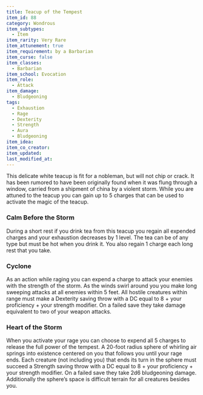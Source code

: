 ```yaml
---
title: Teacup of the Tempest
item_id: 88
category: Wondrous
item_subtypes:
  - Item
item_rarity: Very Rare
item_attunement: true
item_requirement: by a Barbarian
item_curse: false
item_classes:
  - Barbarian
item_school: Evocation
item_role:
  - Attack
item_damage:
  - Bludgeoning
tags:
  - Exhaustion
  - Rage
  - Dexterity
  - Strength
  - Aura
  - Bludgeoning
item_idea:
item_co_creator:
item_updated:
last_modified_at:
---
```


This delicate white teacup is fit for a nobleman, but will not chip or crack. It has been rumored to have been originally found when it was flung through a window, carried from a shipment of china by a violent storm. While you are attuned to the teacup you can gain up to 5 charges that can be used to activate the magic of the teacup.

### Calm Before the Storm
During a short rest if you drink tea from this teacup you regain all expended charges and your exhaustion decreases by 1 level. The tea can be of any type but must be hot when you drink it. You also regain 1 charge each long rest that you take.

### Cyclone
As an action while raging you can expend a charge to attack your enemies with the strength of the storm. As the winds swirl around you you make long sweeping attacks at all enemies within 5 feet. All hostile creatures within range must make a Dexterity saving throw with a DC equal to 8 + your proficiency + your strength modifier. On a failed save they take damage equivalent to two of your weapon attacks.

### Heart of the Storm
When you activate your rage you can choose to expend all 5 charges to release the full power of the tempest. A 20-foot radius sphere of whirling air springs into existence centered on you that follows you until your rage ends. Each creature (not including you) that ends its turn in the sphere must succeed a Strength saving throw with a DC equal to 8 + your proficiency + your strength modifier. On a failed save they take 2d6 bludgeoning damage. Additionally the sphere’s space is difficult terrain for all creatures besides you.